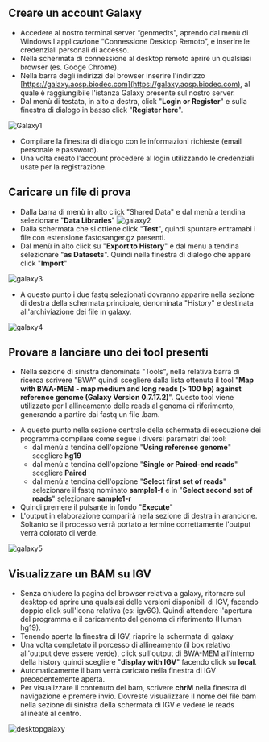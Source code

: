 ## Creare un account Galaxy 
* Accedere al nostro terminal server “genmedts", aprendo dal menù di Windows l'applicazione “Connessione Desktop Remoto”, e inserire le credenziali personali di accesso.
* Nella schermata di connessione al desktop remoto aprire un qualsiasi browser (es. Googe Chrome).
* Nella barra degli indirizzi del browser inserire l'indirizzo  [https://galaxy.aosp.biodec.com](https://galaxy.aosp.biodec.com), al quale è raggiungibile l'istanza Galaxy presente sul nostro server.
* Dal menù di testata, in alto a destra, click "**Login or Register**" e sulla finestra di dialogo in basso click "**Register here**".

![Galaxy1](https://user-images.githubusercontent.com/89908049/146198544-329b06d5-cbc0-471c-bbfd-17f696a9b8c1.png)

* Compilare la finestra di dialogo con le informazioni richieste (email personale e password).
* Una volta creato l'account procedere al login utilizzando le credenziali usate per la registrazione.

## Caricare un file di prova
* Dalla barra di menù in alto click "Shared Data" e dal menù a tendina selezionare "**Data Libraries**"
![galaxy2](https://user-images.githubusercontent.com/89908049/146207844-ae8a9b61-c045-4c3d-959e-4edc9b1c9f8f.png)
* Dalla schermata che si ottiene click "**Test**", quindi spuntare entramabi i file con estensione fastqsanger.gz presenti.
* Dal menù in alto click su "**Export to History**" e dal menu a tendina selezionare "**as Datasets**". Quindi nella finestra di dialogo che appare click "**Import**"

![galaxy3](https://user-images.githubusercontent.com/89908049/146209498-37cb6d11-b8b0-4b7d-b52d-e8b3bf5deea6.png)

* A questo punto i due fastq selezionati dovranno apparire  nella sezione di destra della schermata principale, denominata "History" e destinata all'archiviazione dei file in galaxy.

![galaxy4](https://user-images.githubusercontent.com/89908049/146211223-bd1094cf-73e5-4864-8ed2-8fad9bbe4dbb.png)

## Provare a lanciare uno dei tool presenti
* Nella sezione di sinistra denominata "Tools", nella relativa barra di ricerca scrivere "BWA" quindi scegliere dalla lista ottenuta il tool "**Map with BWA-MEM - map medium and long reads (> 100 bp) against reference genome (Galaxy Version 0.7.17.2)**". Questo tool viene utilizzato per l'allineamento delle reads al genoma di riferimento, generando a partire dai fastq un file .bam.
- A questo punto nella sezione centrale della schermata di esecuzione dei programma compilare come segue i diversi parametri del tool:
  - dal menù a tendina dell'opzione "**Using reference genome**" scegliere **hg19**
  - dal menù a tendina dell'opzione "**Single or Paired-end reads**" scegliere **Paired**
  - dal menù a tendina dell'opzione "**Select first set of reads**" selezionare il fastq nominato **sample1-f** e in "**Select second set of reads**" selezionare **sample1-r**
 - Quindi premere il pulsante in fondo "**Execute**"
 - L'output in elaborazione comparirà nella sezione di destra in arancione. Soltanto se il processo verrà portato a termine correttamente l'output verrà colorato di verde.

![galaxy5](https://user-images.githubusercontent.com/89908049/146215847-b8bc8b14-904e-4d70-b0bd-e67584c43952.png)

## Visualizzare un BAM su IGV
* Senza chiudere la pagina del browser relativa a galaxy, ritornare sul desktop ed aprire una qualsiasi delle versioni disponibili di IGV, facendo doppio click sull'icona relativa (es: igv6G). Quindi attendere l'apertura del programma e il caricamento del genoma di riferimento (Human hg19).
* Tenendo aperta la finestra di IGV, riaprire la schermata di galaxy
* Una volta completato il porcesso di allineamento (il box relativo all'output deve essere verde), click sull'output di BWA-MEM all'interno della history quindi scegliere "**display with IGV**" facendo click su **local**.
* Automaticamente il bam verrà caricato nella finestra di IGV precedentemente aperta.
* Per visualizzare il contenuto del bam, scrivere **chrM** nella finestra di navigazione e premere invio.
Dovreste visualizzare il nome del file bam nella sezione di sinistra della schermata di IGV e vedere le reads allineate al centro.

![desktopgalaxy](https://user-images.githubusercontent.com/89908049/146219184-bdff24a1-1dd7-498f-be41-5746f6748c53.png "output atteso")
